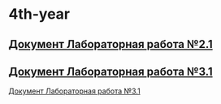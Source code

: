 # 4th-year  

[Документ Лабораторная работа №2.1](отчет_по_идхобд.docx)  
-
[Документ Лабораторная работа №3.1](ЛР_3-1_Муханова_АИ.pdf)  
-
[Документ Лабораторная работа №3.1](lab_3/Lab_3-1_MukhanovaA.md)  
